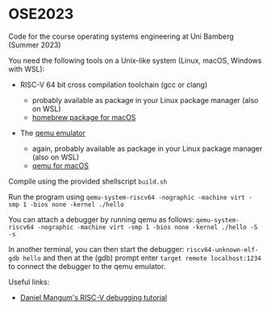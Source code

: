 # OSE2023
Code for the course operating systems engineering at Uni Bamberg (Summer 2023)

You need the following tools on a Unix-like system (Linux, macOS, Windows with WSL):

- RISC-V 64 bit cross compilation toolchain (gcc or clang)
  - probably available as package in your Linux package manager (also on WSL)
  - [homebrew package for macOS](https://github.com/riscv-software-src/homebrew-riscv)

- The [qemu emulator](https://www.qemu.org)
  - again, probably available as package in your Linux package manager (also on WSL)
  - [qemu for macOS](https://wiki.qemu.org/Hosts/Mac)
  
Compile using the provided shellscript `build.sh`

Run the program using `qemu-system-riscv64 -nographic -machine virt -smp 1 -bios none -kernel ./hello`

You can attach a debugger by running qemu as follows:
`qemu-system-riscv64 -nographic -machine virt -smp 1 -bios none -kernel ./hello -S -s`

In another terminal, you can then start the debugger:
`riscv64-unknown-elf-gdb hello` 
and then at the (gdb) prompt enter
`target remote localhost:1234`
to connect the debugger to the qemu emulator.

Useful links:

- [Daniel Mangum's RISC-V debugging tutorial](https://danielmangum.com/posts/risc-v-bytes-qemu-gdb/)

